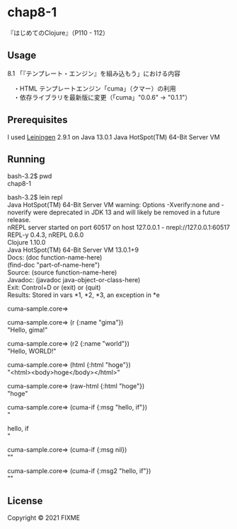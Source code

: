 # chap8-1

『はじめてのClojure』（P110 - 112）

## Usage

8.1 「『テンプレート・エンジン』を組み込もう」における内容<br>

　・HTML テンプレートエンジン「cuma」（クマー）の利用<br>
　・依存ライブラリを最新版に変更（「cuma」"0.0.6" -> "0.1.1"）<br>


## Prerequisites

I used [Leiningen][1] 2.9.1 on Java 13.0.1 Java HotSpot(TM) 64-Bit Server VM<br>

[1]: https://github.com/technomancy/leiningen<br>


## Running

bash-3.2$ pwd<br>
chap8-1<br>

bash-3.2$ lein repl<br>
Java HotSpot(TM) 64-Bit Server VM warning: Options -Xverify:none and -noverify were deprecated in JDK 13 and will likely be removed in a future release.<br>
nREPL server started on port 60517 on host 127.0.0.1 - nrepl://127.0.0.1:60517<br>
REPL-y 0.4.3, nREPL 0.6.0<br>
Clojure 1.10.0<br>
Java HotSpot(TM) 64-Bit Server VM 13.0.1+9<br>
    Docs: (doc function-name-here)<br>
          (find-doc "part-of-name-here")<br>
  Source: (source function-name-here)<br>
 Javadoc: (javadoc java-object-or-class-here)<br>
    Exit: Control+D or (exit) or (quit)<br>
 Results: Stored in vars *1, *2, *3, an exception in *e<br>

cuma-sample.core=> <br>

cuma-sample.core=> (r {:name "gima"})<br>
"Hello, gima!"<br>

cuma-sample.core=> (r2 {:name "world"})<br>
"Hello, WORLD!"<br>

cuma-sample.core=> (html {:html "<html><body>hoge</body></html>"})<br>
"&lt;html&gt;&lt;body&gt;hoge&lt;/body&gt;&lt;/html&gt;"<br>

cuma-sample.core=> (raw-html {:html "<html><body>hoge</body></html>"})<br>
"<html><body>hoge</body></html>"<br>

cuma-sample.core=> (cuma-if {:msg "hello, if"})<br>
" <div>hello, if</div> "<br>

cuma-sample.core=> (cuma-if {:msg nil})<br>
""<br>

cuma-sample.core=> (cuma-if {:msg2 "hello, if"})<br>
""<br>


## License

Copyright © 2021 FIXME
